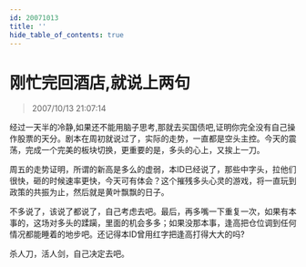```yaml
---
id: 20071013 
title: ''
hide_table_of_contents: true
---
```


# 刚忙完回酒店,就说上两句

> 2007/10/13 21:07:14

<div style={{color: '#009900', fontWeight: 'bold', fontSize: '18px'}}>

经过一天半的冷静,如果还不能用脑子思考,那就去买国债吧,证明你完全没有自己操作股票的天分。剧本在周初就说过了，实际的走势，一直都是空头主控。今天的震荡，完成一个完美的板块切换，更重要的是，多头的心上，又挨上一刀。
 
周五的走势证明，所谓的新高是多么的虚弱，本ID已经说了，那些中字头，拉他们很快，砸的时候速率更快，今天可有体会？这个摧残多头心灵的游戏，将一直玩到政策的共振为止，然后就是黄叶飘飘的日子。
 
不多说了，该说了都说了，自己考虑去吧。最后，再多嘴一下重复一次，如果有本事的，这场对多头的蹂躏，里面的机会多多；如果没那本事，逢高把仓位调到任何情况都能睡着的地步吧。还记得本ID曾用红字把逢高打得大大的吗?
 
杀人刀，活人剑，自己决定去吧。

</div>